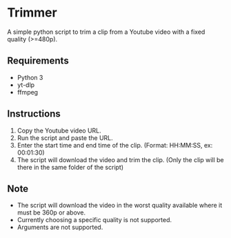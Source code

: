 # Trimmer

A simple python script to trim a clip from a Youtube video with a fixed quality (>=480p).

## Requirements
- Python 3
- yt-dlp
- ffmpeg

## Instructions
1. Copy the Youtube video URL.
2. Run the script and paste the URL.
3. Enter the start time and end time of the clip. (Format: HH:MM:SS, ex: 00:01:30)
4. The script will download the video and trim the clip. (Only the clip will be there in the same folder of the script)

## Note
- The script will download the video in the worst quality available where it must be 360p or above.
- Currently choosing a specific quality is not supported.
- Arguments are not supported.
